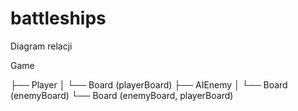 # battleships

Diagram relacji

Game

├── Player
│   └── Board (playerBoard)
├── AIEnemy
│   └── Board (enemyBoard)
└── Board (enemyBoard, playerBoard)

